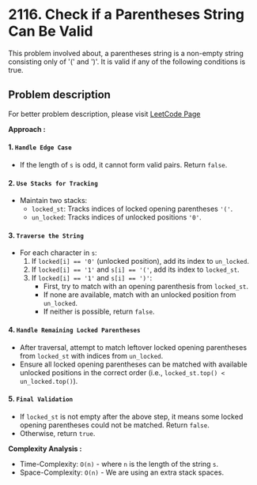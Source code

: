 # 2116. Check if a Parentheses String Can Be Valid

This problem involved about, a parentheses string is a non-empty string consisting only of '(' and ')'. It is valid if any of the following conditions is true.

## Problem description

For better problem description, please visit [LeetCode Page](https://leetcode.com/problems/check-if-a-parentheses-string-can-be-valid/description)

**Approach :**<br/>

#### 1. `Handle Edge Case`

-   If the length of `s` is odd, it cannot form valid pairs. Return `false`.

#### 2. `Use Stacks for Tracking`

-   Maintain two stacks:
    -   `locked_st`: Tracks indices of locked opening parentheses `'('`.
    -   `un_locked`: Tracks indices of unlocked positions `'0'`.

#### 3. `Traverse the String`

-   For each character in `s`:
    1.  If `locked[i] == '0'` (unlocked position), add its index to `un_locked`.
    2.  If `locked[i] == '1'` and `s[i] == '('`, add its index to `locked_st`.
    3.  If `locked[i] == '1'` and `s[i] == ')'`:
        -   First, try to match with an opening parenthesis from `locked_st`.
        -   If none are available, match with an unlocked position from `un_locked`.
        -   If neither is possible, return `false`.

#### 4. `Handle Remaining Locked Parentheses`

-   After traversal, attempt to match leftover locked opening parentheses from `locked_st` with indices from `un_locked`.
-   Ensure all locked opening parentheses can be matched with available unlocked positions in the correct order (i.e., `locked_st.top() < un_locked.top()`).

#### 5. `Final Validation`

-   If `locked_st` is not empty after the above step, it means some locked opening parentheses could not be matched. Return `false`.
-   Otherwise, return `true`.

**Complexity Analysis :**<br/>

-   Time-Complexity: `O(n)` - where `n` is the length of the string `s`.
-   Space-Complexity: `O(n)` - We are using an extra stack spaces.

